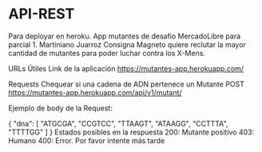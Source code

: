 # API-REST
Para deployar en heroku. App mutantes de desafio MercadoLibre para parcial 1.
Martiniano Juarroz 
Consigna
Magneto quiere reclutar la mayor cantidad de mutantes para poder luchar contra los X-Mens.

URLs Útiles
Link de la aplicación
https://mutantes-app.herokuapp.com/

Requests
Chequear si una cadena de ADN pertenece un Mutante
POST https://mutantes-app.herokuapp.com/api/v1/mutant/

Ejemplo de body de la Request:

{
  "dna": [
    "ATGCGA",
    "CCGTCC",
    "TTAAGT",
    "ATAAGG",
    "CCTTTA",
    "TTTTGG"
  ]
}
Estados posibles en la respuesta
200: Mutante positivo
403: Humano
400: Error. Por favor intente más tarde
